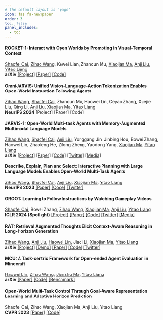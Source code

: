 ```yaml
---
# the default layout is 'page'
icon: fas fa-newspaper
order: 3
toc: false
panel_includes:
  - toc
---
```


#### ROCKET-1: Interact with Open Worlds by Prompting in Visual-Temporal Context
[Shaofei Cai](https://phython96.github.io/), [Zihao Wang](https://zhwang4ai.github.io/), Kewei Lian, Zhancun Mu, [Xiaojian Ma](https://web.cs.ucla.edu/~xm/), [Anji Liu](https://liuanji.github.io/), [Yitao Liang](https://web.cs.ucla.edu/~yliang/)\
**arXiv** [[Project]](https://craftjarvis.github.io/ROCKET-1/) [[Paper]](https://arxiv.org/pdf/2410.17856) [[Code]](https://github.com/CraftJarvis/ROCKET-1) 

#### OmniJARVIS: Unified Vision-Language-Action Tokenization Enables Open-World Instruction Following Agents
[Zihao Wang](https://zhwang4ai.github.io/), [Shaofei Cai](https://phython96.github.io/), Zhancun Mu, Haowei Lin, Ceyao Zhang, Xuejie Liu, Qing Li, [Anji Liu](https://liuanji.github.io/), [Xiaojian Ma](https://web.cs.ucla.edu/~xm/), [Yitao Liang](https://web.cs.ucla.edu/~yliang/)\
**NeurIPS 2024** [[Project]](https://craftjarvis.github.io/OmniJARVIS/) [[Paper]](https://arxiv.org/pdf/2407.00114.pdf) [[Code]](https://github.com/CraftJarvis/OmniJARVIS) 

#### JARVIS-1: Open-World Multi-task Agents with Memory-Augmented Multimodal Language Models
[Zihao Wang](https://zhwang4ai.github.io/), [Shaofei Cai](https://phython96.github.io/), [Anji Liu](https://liuanji.github.io/), Yonggang Jin, Jinbing Hou, Bowei Zhang, Haowei Lin, Zhaofeng He, Zilong Zheng, Yaodong Yang, [Xiaojian Ma](https://web.cs.ucla.edu/~xm/), [Yitao Liang](https://web.cs.ucla.edu/~yliang/)\
**arXiv** [[Project]](https://craftjarvis.github.io/JARVIS-1/) [[Paper]](https://arxiv.org/pdf/2311.05997.pdf) [[Code]](https://github.com/CraftJarvis/JARVIS1)  [[Twitter]](https://twitter.com/jeasinema/status/1723900032653643796) [[Media]](https://mp.weixin.qq.com/s/4SyX4QCdu9rBptRvOQIwXg)

#### Describe, Explain, Plan and Select: Interactive Planning with Large Language Models Enables Open-World Multi-Task Agents
[Zihao Wang](https://zhwang4ai.github.io/), [Shaofei Cai](https://phython96.github.io/), [Anji Liu](https://liuanji.github.io/), [Xiaojian Ma](https://web.cs.ucla.edu/~xm/), [Yitao Liang](https://web.cs.ucla.edu/~yliang/)\
**NeurIPS 2023** [[Paper]](https://arxiv.org/pdf/2302.01560.pdf) [[Code]](https://github.com/CraftJarvis/MC-Planner) [[Twitter]](https://twitter.com/jeasinema/status/1622428535897067521)

#### GROOT: Learning to Follow Instructions by Watching Gameplay Videos
[Shaofei Cai](https://phython96.github.io/), Bowei Zhang, [Zihao Wang](https://zhwang4ai.github.io/), [Xiaojian Ma](https://web.cs.ucla.edu/~xm/), [Anji Liu](https://web.cs.ucla.edu/~yliang/), [Yitao Liang](https://web.cs.ucla.edu/~yliang/)\
**ICLR 2024 (Spotlight)** [[Project]](https://craftjarvis.github.io/GROOT/) [[Paper]](https://arxiv.org/pdf/2310.08235.pdf) [[Code]](https://github.com/CraftJarvis/GROOT) [[Twitter]](https://twitter.com/jeasinema/status/1712526192665047493) [[Media]](https://mp.weixin.qq.com/s/IqIRxFYDpCi3_Iy1FUg9DQ)

#### RAT: Retrieval Augmented Thoughts Elicit Context-Aware Reasoning in Long-Horizon Generation
[Zihao Wang](https://zhwang4ai.github.io/), [Anji Liu](https://liuanji.github.io/), [Haowei Lin](https://linhaowei1.github.io/), Jiaqi Li, [Xiaojian Ma](https://web.cs.ucla.edu/~xm/), [Yitao Liang](https://web.cs.ucla.edu/~yliang/)\
**arXiv** [[Project]](https://craftjarvis.github.io/RAT) [[Demo]](https://huggingface.co/spaces/jeasinema/RAT) [[Paper]](https://arxiv.org/pdf/2403.05313.pdf) [[Code]](https://github.com/CraftJarvis/RAT) [[Twitter]](https://x.com/AndyLin2001/status/1767075865127719101?s=20) 

#### MCU: A Task-centric Framework for Open-ended Agent Evaluation in Minecraft
[Haowei Lin](https://linhaowei1.github.io/), [Zihao Wang](https://zhwang4ai.github.io/), [Jianzhu Ma](https://majianzhu.com/), [Yitao Liang](https://web.cs.ucla.edu/~yliang/)\
**arXiv** [[Paper]](https://arxiv.org/pdf/2310.08367.pdf) [[Code]](https://github.com/CraftJarvis/MCU) [[Benchmark]](https://github.com/CraftJarvis/MC-TextWorld)

#### Open-World Multi-Task Control Through Goal-Aware Representation Learning and Adaptive Horizon Prediction
Shaofei Cai, Zihao Wang, Xiaojian Ma, Anji Liu, Yitao Liang\
**CVPR 2023** [[Paper]](https://arxiv.org/pdf/2301.10034.pdf) [[Code]](https://github.com/CraftJarvis/MC-Controller)

